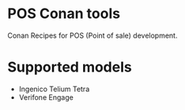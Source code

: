 # POS Conan tools

Conan Recipes for POS (Point of sale) development.

# Supported models

* Ingenico Telium Tetra
* Verifone Engage
